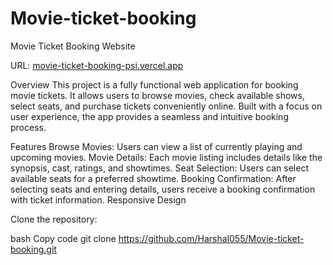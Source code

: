 ﻿# Movie-ticket-booking
Movie Ticket Booking Website


URL: [movie-ticket-booking-psi.vercel.app](https://movie-ticket-booking-psi.vercel.app/)

Overview
This project is a fully functional web application for booking movie tickets. It allows users to browse movies, check available shows, select seats, and purchase tickets conveniently online. Built with a focus on user experience, the app provides a seamless and intuitive booking process.

Features
Browse Movies: Users can view a list of currently playing and upcoming movies.
Movie Details: Each movie listing includes details like the synopsis, cast, ratings, and showtimes.
Seat Selection: Users can select available seats for a preferred showtime.
Booking Confirmation: After selecting seats and entering details, users receive a booking confirmation with ticket information.
Responsive Design


Clone the repository:

bash
Copy code
git clone https://github.com/Harshal055/Movie-ticket-booking.git



